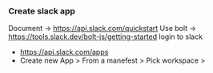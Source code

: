 ### Create slack app
Document -> https://api.slack.com/quickstart
Use bolt -> https://tools.slack.dev/bolt-js/getting-started
login to slack
- https://api.slack.com/apps 
- Create new App > From a manefest > Pick workspace >